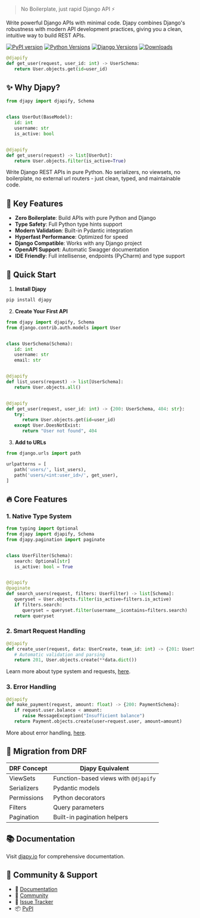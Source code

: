 > No Boilerplate, just rapid Django API ⚡️

Write powerful Django APIs with minimal code. Djapy combines Django's robustness with modern API development practices,
giving you a clean, intuitive way to build REST APIs.

[![PyPI version](https://badge.fury.io/py/djapy.svg)](https://badge.fury.io/py/djapy)
[![Python Versions](https://img.shields.io/pypi/pyversions/djapy.svg)](https://pypi.org/project/djapy/)
[![Django Versions](https://img.shields.io/badge/django-3.2%20%7C%204.0%20%7C%204.1%20%7C%204.2-blue)](https://github.com/Bishwas-py/djapy)
[![Downloads](https://static.pepy.tech/badge/djapy)](https://pepy.tech/project/djapy)

```python
@djapify
def get_user(request, user_id: int) -> UserSchema:
   return User.objects.get(id=user_id)
```

## ✨ Why Djapy?

```python
from djapy import djapify, Schema


class UserOut(BaseModel):
   id: int
   username: str
   is_active: bool


@djapify
def get_users(request) -> list[UserOut]:
   return User.objects.filter(is_active=True)
```

Write Django REST APIs in pure Python. No serializers, no viewsets, no boilerplate,
no external url routers - just clean, typed, and maintainable code.

## 🚀 Key Features

- **Zero Boilerplate**: Build APIs with pure Python and Django
- **Type Safety**: Full Python type hints support
- **Modern Validation**: Built-in Pydantic integration
- **Hyperfast Performance**: Optimized for speed
- **Django Compatible**: Works with any Django project
- **OpenAPI Support**: Automatic Swagger documentation
- **IDE Friendly**: Full intellisense, endpoints (PyCharm) and type support

## 🎯 Quick Start

1. **Install Djapy**

```bash
pip install djapy
```

2. **Create Your First API**

```python
from djapy import djapify, Schema
from django.contrib.auth.models import User


class UserSchema(Schema):
   id: int
   username: str
   email: str


@djapify
def list_users(request) -> list[UserSchema]:
   return User.objects.all()


@djapify
def get_user(request, user_id: int) -> {200: UserSchema, 404: str}:
   try:
      return User.objects.get(id=user_id)
   except User.DoesNotExist:
      return "User not found", 404
```

3. **Add to URLs**

```python
from django.urls import path

urlpatterns = [
   path('users/', list_users),
   path('users/<int:user_id>/', get_user),
]
```

## 🔥 Core Features

### 1. Native Type System

```python
from typing import Optional
from djapy import djapify, Schema
from djapy.pagination import paginate


class UserFilter(Schema):
   search: Optional[str]
   is_active: bool = True


@djapify
@paginate
def search_users(request, filters: UserFilter) -> list[Schema]:
   queryset = User.objects.filter(is_active=filters.is_active)
   if filters.search:
      queryset = queryset.filter(username__icontains=filters.search)
   return queryset
```

### 2. Smart Request Handling

```python
@djapify
def create_user(request, data: UserCreate, team_id: int) -> {201: UserSchema}:
   # Automatic validation and parsing
   return 201, User.objects.create(**data.dict())
```

Learn more about type system and requests, [here](https://djapy.io/usage/request/).

### 3. Error Handling

```python
@djapify
def make_payment(request, amount: float) -> {200: PaymentSchema}:
   if request.user.balance < amount:
      raise MessageException("Insufficient balance")
   return Payment.objects.create(user=request.user, amount=amount)
```

More about error handling, [here](https://djapy.io/usage/error-handling/).

## 🔄 Migration from DRF

| DRF Concept | Djapy Equivalent                     |
|-------------|--------------------------------------|
| ViewSets    | Function-based views with `@djapify` |
| Serializers | Pydantic models                      |
| Permissions | Python decorators                    |
| Filters     | Query parameters                     |
| Pagination  | Built-in pagination helpers          |

## 📚 Documentation

Visit [djapy.io](https://djapy.io) for comprehensive documentation.

## 🤝 Community & Support

- 📖 [Documentation](https://djapy.io)
- 💬 [Community](https://webmatrices.com/tag/django)
- 🐛 [Issue Tracker](https://github.com/Bishwas-py/djapy/issues)
- 📦 [PyPI](https://pypi.org/project/djapy)
